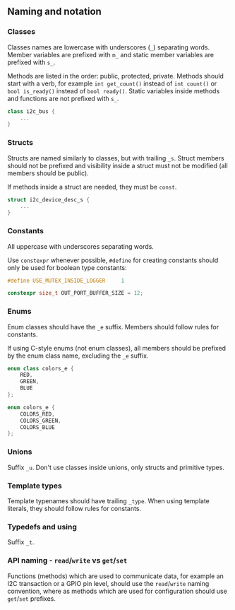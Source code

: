 ## Naming and notation

### Classes
Classes names are lowercase with underscores (`_`) separating words. Member variables are prefixed with `m_` and static member variables are prefixed with `s_`.

Methods are listed in the order: public, protected, private.
Methods should start with a verb, for example `int get_count()` instead of `int count()` or `bool is_ready()` instead of `bool ready()`. Static variables inside methods and functions are not prefixed with `s_`.

```cpp
class i2c_bus {
    ...
}
```

### Structs
Structs are named similarly to classes, but with trailing `_s`. Struct members should not be prefixed and visibility inside a struct must not be modified (all members should be public).

If methods inside a struct are needed, they must be `const`.

```cpp
struct i2c_device_desc_s {
    ...
}
```

### Constants
All uppercase with underscores separating words.

Use `constexpr` whenever possible, `#define` for creating constants should only be used for boolean type constants:

```cpp
#define USE_MUTEX_INSIDE_LOGGER     1

constexpr size_t OUT_PORT_BUFFER_SIZE = 12;
```

### Enums
Enum classes should have the `_e` suffix. Members should follow rules for constants.

If using C-style enums (not enum classes), all members should be prefixed by the enum class name, excluding the `_e` suffix.

```cpp
enum class colors_e {
    RED,
    GREEN,
    BLUE
};

enum colors_e {
    COLORS_RED,
    COLORS_GREEN,
    COLORS_BLUE
};
```

### Unions
Suffix `_u`. Don't use classes inside unions, only structs and primitive types.

### Template types
Template typenames should have trailing `_type`. When using template literals, they should follow rules for constants.

### Typedefs and using
Suffix `_t`.

### API naming - `read`/`write` vs `get`/`set`
Functions (methods) which are used to communicate data, for example an I2C transaction or a GPIO pin level, should use the `read`/`write` naming convention, where as methods which are used for configuration should use `get`/`set` prefixes.
